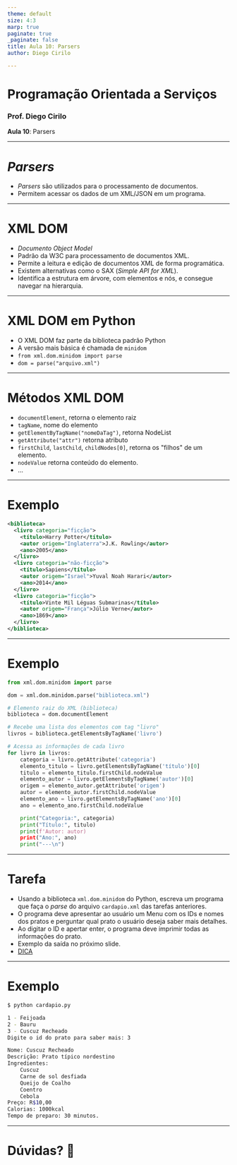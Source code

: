 ```yaml
---
theme: default
size: 4:3
marp: true
paginate: true
_paginate: false
title: Aula 10: Parsers
author: Diego Cirilo

---
```

<style>
img {
  display: block;
  margin: 0 auto;
}
</style>

# <!-- fit --> Programação Orientada a Serviços

### Prof. Diego Cirilo

**Aula 10**: Parsers

---
# *Parsers*
- *Parsers* são utilizados para o processamento de documentos.
- Permitem acessar os dados de um XML/JSON em um programa.

---
# XML DOM
- *Documento Object Model*
- Padrão da W3C para processamento de documentos XML.
- Permite a leitura e edição de documentos XML de forma programática.
- Existem alternativas como o SAX (*Simple API for XML*).
- Identifica a estrutura em árvore, com elementos e nós, e consegue navegar na hierarquia.

---
# XML DOM em Python
- O XML DOM faz parte da biblioteca padrão Python
- A versão mais básica é chamada de `minidom`
- `from xml.dom.minidom import parse`
- `dom = parse("arquivo.xml")` 

---
# Métodos XML DOM
- `documentElement`, retorna o elemento raiz
- `tagName`, nome do elemento
- `getElementByTagName("nomeDaTag")`, retorna NodeList
- `getAttribute("attr")` retorna atributo
- `firstChild`, `lastChild`, `childNodes[0]`, retorna os "filhos" de um elemento.
- `nodeValue` retorna conteúdo do elemento.
- ...

---
# Exemplo
```xml
<biblioteca>
  <livro categoria="ficção">
    <título>Harry Potter</título>
    <autor origem="Inglaterra">J.K. Rowling</autor>
    <ano>2005</ano>
  </livro>
  <livro categoria="não-ficção">
    <título>Sapiens</título>
    <autor origem="Israel">Yuval Noah Harari</autor>
    <ano>2014</ano>
  </livro>
  <livro categoria="ficção">
    <título>Vinte Mil Léguas Submarinas</título>
    <autor origem="França">Júlio Verne</autor>
    <ano>1869</ano>
  </livro>
</biblioteca>
```

---
# Exemplo
```python
from xml.dom.minidom import parse

dom = xml.dom.minidom.parse("biblioteca.xml")

# Elemento raiz do XML (biblioteca)
biblioteca = dom.documentElement

# Recebe uma lista dos elementos com tag "livro"
livros = biblioteca.getElementsByTagName('livro')

# Acessa as informações de cada livro
for livro in livros:
    categoria = livro.getAttribute('categoria')
    elemento_titulo = livro.getElementsByTagName('título')[0]
    titulo = elemento_titulo.firstChild.nodeValue
    elemento_autor = livro.getElementsByTagName('autor')[0]
    origem = elemento_autor.getAttribute('origem')
    autor = elemento_autor.firstChild.nodeValue
    elemento_ano = livro.getElementsByTagName('ano')[0]
    ano = elemento_ano.firstChild.nodeValue

    print("Categoria:", categoria)
    print("Título:", titulo)
    print(f'Autor: autor)
    print("Ano:", ano)
    print("---\n")
```
---
# Tarefa
- Usando a biblioteca `xml.dom.minidom` do Python, escreva um programa que faça o *parse* do arquivo `cardapio.xml` das tarefas anteriores.
- O programa deve apresentar ao usuário um Menu com os IDs e nomes dos pratos e perguntar qual prato o usuário deseja saber mais detalhes.
- Ao digitar o ID e apertar enter, o programa deve imprimir todas as informações do prato.
- Exemplo da saída no próximo slide.
- [DICA](https://dvcirilo.github.io/pos-ifrn/src/cli_biblioteca.py)

---
# Exemplo
```sh
$ python cardapio.py

1 - Feijoada
2 - Bauru
3 - Cuscuz Recheado
Digite o id do prato para saber mais: 3

Nome: Cuscuz Recheado
Descrição: Prato típico nordestino
Ingredientes:
    Cuscuz
    Carne de sol desfiada
    Queijo de Coalho
    Coentro
    Cebola
Preço: R$10,00
Calorias: 1000kcal
Tempo de preparo: 30 minutos.
```

---
# <!--fit--> Dúvidas? 🤔
